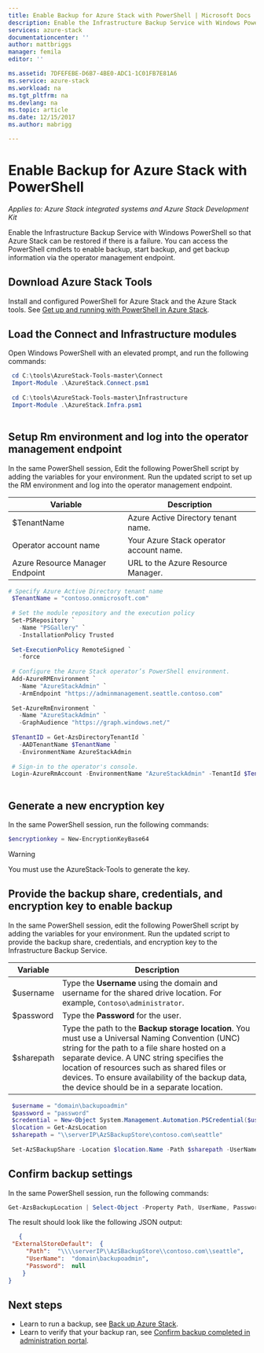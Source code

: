 ```yaml
---
title: Enable Backup for Azure Stack with PowerShell | Microsoft Docs
description: Enable the Infrastructure Backup Service with Windows PowerShell so that Azure Stack can be restored if there is a failure. 
services: azure-stack
documentationcenter: ''
author: mattbriggs
manager: femila
editor: ''

ms.assetid: 7DFEFEBE-D6B7-4BE0-ADC1-1C01FB7E81A6
ms.service: azure-stack
ms.workload: na
ms.tgt_pltfrm: na
ms.devlang: na
ms.topic: article
ms.date: 12/15/2017
ms.author: mabrigg

---
```

# Enable Backup for Azure Stack with PowerShell

*Applies to: Azure Stack integrated systems and Azure Stack Development Kit*

Enable the Infrastructure Backup Service with Windows PowerShell so that Azure Stack can be restored if there is a failure. You can access the PowerShell cmdlets to enable backup, start backup, and get backup information via the operator management endpoint.

## Download Azure Stack Tools

Install and configured PowerShell for Azure Stack and the Azure Stack tools. See [Get up and running with PowerShell in Azure Stack](https://docs.microsoft.com/azure/azure-stack/azure-stack-powershell-configure-quickstart).

##  Load the Connect and Infrastructure modules

Open Windows PowerShell with an elevated prompt, and run the following commands:

   ```powershell
    cd C:\tools\AzureStack-Tools-master\Connect
    Import-Module .\AzureStack.Connect.psm1
    
    cd C:\tools\AzureStack-Tools-master\Infrastructure
    Import-Module .\AzureStack.Infra.psm1 
    
   ```

##  Setup Rm environment and log into the operator management endpoint

In the same PowerShell session, Edit the following PowerShell script by adding the variables for your environment. Run the updated script to set up the RM environment and log into the operator management endpoint.

| Variable    | Description |
|---          |---          |
| $TenantName | Azure Active Directory tenant name. |
| Operator account name        | Your Azure Stack operator account name. |
| Azure Resource Manager Endpoint | URL to the Azure Resource Manager. |

   ```powershell
   # Specify Azure Active Directory tenant name
    $TenantName = "contoso.onmicrosoft.com"
    
    # Set the module repository and the execution policy
    Set-PSRepository `
      -Name "PSGallery" `
      -InstallationPolicy Trusted
    
    Set-ExecutionPolicy RemoteSigned `
      -force
    
    # Configure the Azure Stack operator’s PowerShell environment.
    Add-AzureRMEnvironment `
      -Name "AzureStackAdmin" `
      -ArmEndpoint "https://adminmanagement.seattle.contoso.com"
    
    Set-AzureRmEnvironment `
      -Name "AzureStackAdmin" `
      -GraphAudience "https://graph.windows.net/"
    
    $TenantID = Get-AzsDirectoryTenantId `
      -AADTenantName $TenantName `
      -EnvironmentName AzureStackAdmin
    
    # Sign-in to the operator's console.
    Login-AzureRmAccount -EnvironmentName "AzureStackAdmin" -TenantId $TenantID 
    
   ```
## Generate a new encryption key

In the same PowerShell session, run the following commands:

   ```powershell
   $encryptionkey = New-EncryptionKeyBase64
   ```

> [!Warning]  
> You must use the AzureStack-Tools to generate the key.

## Provide the backup share, credentials, and encryption key to enable backup

In the same PowerShell session, edit the following PowerShell script by adding the variables for your environment. Run the updated script to provide the backup share, credentials, and encryption key to the Infrastructure Backup Service.

| Variable        | Description   |
|---              |---                                        |
| $username       | Type the **Username** using the domain and username for the shared drive location. For example, `Contoso\administrator`. |
| $password       | Type the **Password** for the user. |
| $sharepath      | Type the path to the **Backup storage location**. You must use a Universal Naming Convention (UNC) string for the path to a file share hosted on a separate device. A UNC string specifies the location of resources such as shared files or devices. To ensure availability of the backup data, the  device should be in a separate location. |

   ```powershell
    $username = "domain\backupoadmin"
    $password = "password"
    $credential = New-Object System.Management.Automation.PSCredential($username, ($password| ConvertTo-SecureString -asPlainText -Force))  
    $location = Get-AzsLocation
    $sharepath = "\\serverIP\AzSBackupStore\contoso.com\seattle"
    
    Set-AzSBackupShare -Location $location.Name -Path $sharepath -UserName $credential.UserName -Password $credential.GetNetworkCredential().password -EncryptionKey $encryptionkey
   ```
   
##  Confirm backup settings

In the same PowerShell session, run the following commands:

   ```powershell
   Get-AzsBackupLocation | Select-Object -Property Path, UserName, Password | ConvertTo-Json 
   ```

The result should look like the following JSON output:

   ```json
      {
    "ExternalStoreDefault":  {
        "Path":  "\\\\serverIP\\AzSBackupStore\\contoso.com\\seattle",
        "UserName":  "domain\backupoadmin",
        "Password":  null
       }
   } 
   ```

## Next steps

 - Learn to run a backup, see [Back up Azure Stack](azure-stack-backup-back-up-azure-stack.md ).  
- Learn to verify that your backup ran, see [Confirm backup completed in administration portal](azure-stack-backup-back-up-azure-stack.md ).
